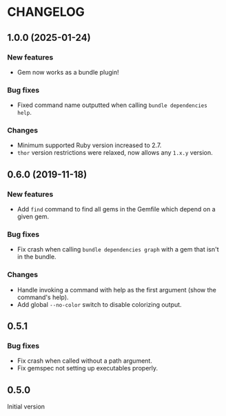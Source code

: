 # CHANGELOG

## 1.0.0 (2025-01-24)

### New features
* Gem now works as a bundle plugin!

### Bug fixes
* Fixed command name outputted when calling `bundle dependencies help`.

### Changes
* Minimum supported Ruby version increased to 2.7.
* `thor` version restrictions were relaxed, now allows any `1.x.y` version.

## 0.6.0 (2019-11-18)

### New features
* Add `find` command to find all gems in the Gemfile which depend on a given gem.

### Bug fixes
* Fix crash when calling `bundle dependencies graph` with a gem that isn't in the bundle.

### Changes
* Handle invoking a command with help as the first argument (show the command's help).
* Add global `--no-color` switch to disable colorizing output.

## 0.5.1

### Bug fixes
* Fix crash when called without a path argument.
* Fix gemspec not setting up executables properly.

## 0.5.0

Initial version
